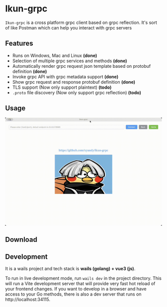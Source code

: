 # Ikun-grpc

`Ikun-grpc` is a cross platform grpc client based on grpc reflection. It's sort of like Postman which can help you interact with grpc servers

## Features

- Runs on Windows, Mac and Linux **(done)**
- Selection of multiple grpc services and methods **(done)**
- Automatically render grpc request json template based on protobuf definition **(done)**
- Invoke grpc API with grpc metadata support **(done)**
- Show grpc request and response protobuf definition **(done)**
- TLS support (Now only support plaintext) **(todo)**
- `.proto` file discovery (Now only support grpc reflection) **(todo)**

## Usage

![Alt Text](./demo.gif)

## Download

## Development

It is a wails project and tech stack is **wails (golang) + vue3 (js)**.

To run in live development mode, run `wails dev` in the project directory. This will run a Vite development
server that will provide very fast hot reload of your frontend changes. If you want to develop in a browser
and have access to your Go methods, there is also a dev server that runs on http://localhost:34115.
